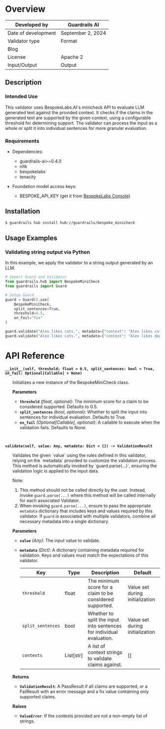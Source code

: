 # Overview

| Developed by | Guardrails AI |
| --- | --- |
| Date of development | September 2, 2024 |
| Validator type | Format |
| Blog |  |
| License | Apache 2 |
| Input/Output | Output |

## Description

### Intended Use
This validator uses BespokeLabs.AI's minicheck API to evaluate LLM generated text against the provided context. It checks if the claims in the generated text are supported by the given context, using a configurable threshold for determining support. The validator can process the input as a whole or split it into individual sentences for more granular evaluation.

### Requirements

* Dependencies:
	- guardrails-ai>=0.4.0
	- nltk
	- bespokelabs
	- tenacity

* Foundation model access keys:
	- BESPOKE_API_KEY (get it from [BespokeLabs Console](https://console.bespokelabs.ai/))

## Installation

```bash
$ guardrails hub install hub://guardrails/bespoke_minicheck
```

## Usage Examples

### Validating string output via Python

In this example, we apply the validator to a string output generated by an LLM.

```python
# Import Guard and Validator
from guardrails.hub import BespokeMiniCheck
from guardrails import Guard

# Setup Guard
guard = Guard().use(
    BespokeMiniCheck,
    split_sentences=True,
    threshold=0.5,
    on_fail="fix"
)

guard.validate("Alex likes cats.", metadata={"context": "Alex likes cats and dogs"})  # Validator passes
guard.validate("Alex likes cats.", metadata={"context": "Alex likes dogs, but not cats."})  # Validator fails
```

# API Reference

**`__init__(self, threshold: float = 0.5, split_sentences: bool = True, on_fail: Optional[Callable] = None)`**
<ul>
Initializes a new instance of the BespokeMiniCheck class.

**Parameters**
- **`threshold`** *(float, optional)*: The minimum score for a claim to be considered supported. Defaults to 0.5.
- **`split_sentences`** *(bool, optional)*: Whether to split the input into sentences for individual evaluation. Defaults to True.
- **`on_fail`** *(Optional[Callable], optional)*: A callable to execute when the validation fails. Defaults to None.
</ul>
<br/>

**`validate(self, value: Any, metadata: Dict = {}) -> ValidationResult`**
<ul>
Validates the given `value` using the rules defined in this validator, relying on the `metadata` provided to customize the validation process. This method is automatically invoked by `guard.parse(...)`, ensuring the validation logic is applied to the input data.

Note:

1. This method should not be called directly by the user. Instead, invoke `guard.parse(...)` where this method will be called internally for each associated Validator.
2. When invoking `guard.parse(...)`, ensure to pass the appropriate `metadata` dictionary that includes keys and values required by this validator. If `guard` is associated with multiple validators, combine all necessary metadata into a single dictionary.

**Parameters**
- **`value`** *(Any)*: The input value to validate.
- **`metadata`** *(Dict)*: A dictionary containing metadata required for validation. Keys and values must match the expectations of this validator.

    | Key | Type | Description | Default |
    | --- | --- | --- | --- |
    | `threshold` | float | The minimum score for a claim to be considered supported. | Value set during initialization |
    | `split_sentences` | bool | Whether to split the input into sentences for individual evaluation. | Value set during initialization |
    | `contexts` | List[str] | A list of context strings to validate claims against. | [] |

**Returns**
- **`ValidationResult`**: A PassResult if all claims are supported, or a FailResult with an error message and a fix value containing only supported claims.

**Raises**
- **`ValueError`**: If the contexts provided are not a non-empty list of strings.
</ul>

